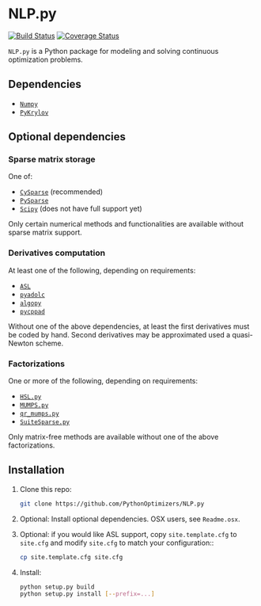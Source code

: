 # NLP.py

[![Build Status](https://travis-ci.com/PythonOptimizers/NLP.py.svg?token=MZezWHtArpsrWZ3Yyqzx&branch=develop)](https://travis-ci.com/PythonOptimizers/NLP.py)
[![Coverage Status](https://coveralls.io/repos/github/PythonOptimizers/NLP.py/badge.svg?branch=develop)](https://coveralls.io/github/PythonOptimizers/NLP.py?branch=develop)

`NLP.py` is a Python package for modeling and solving continuous optimization problems.

## Dependencies

- [`Numpy`](http://www.numpy.org)
- [`PyKrylov`](https://github.com/PythonOptimizers/pykrylov)

## Optional dependencies

### Sparse matrix storage

One of:

- [`CySparse`](https://github.com/PythonOptimizers/cysparse) (recommended)
- [`PySparse`](https://github.com/optimizers/pysparse.git)
- [`Scipy`](http://scipy.org/scipylib) (does not have full support yet)

Only certain numerical methods and functionalities are available without sparse matrix support.

### Derivatives computation

At least one of the following, depending on requirements:

- [`ASL`](https://github.com/ampl/mp)
- [`pyadolc`](https://github.com/b45ch1/pyadolc.git)
- [`algopy`](https://github.com/b45ch1/algopy.git)
- [`pycppad`](https://github.com/b45ch1/pycppad.git)

Without one of the above dependencies, at least the first derivatives must be coded by hand. Second derivatives may be approximated used a quasi-Newton scheme.

### Factorizations

One or more of the following, depending on requirements:

- [`HSL.py`](https://github.com/PythonOptimizers/HSL.py)
- [`MUMPS.py`](https://github.com/PythonOptimizers/MUMPS.py)
- [`qr_mumps.py`](https://github.com/PythonOptimizers/qr_mumps.py)
- [`SuiteSparse.py`](https://github.com/PythonOptimizers/SuiteSparse.py)

Only matrix-free methods are available without one of the above factorizations.

## Installation

1. Clone this repo:
   ```bash
   git clone https://github.com/PythonOptimizers/NLP.py
   ```

2. Optional: Install optional dependencies. OSX users, see `Readme.osx`.

3. Optional: if you would like ASL support, copy `site.template.cfg` to `site.cfg` and modify `site.cfg` to match your configuration::
    ```bash
    cp site.template.cfg site.cfg
    ```

4. Install:
    ```bash
    python setup.py build
    python setup.py install [--prefix=...]
    ```
